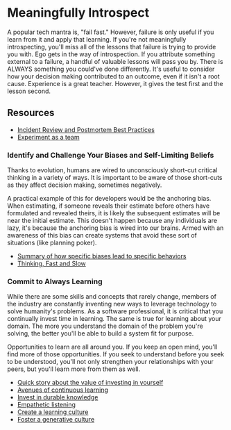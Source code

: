 # Meaningfully Introspect

A popular tech mantra is, "fail fast." However, failure is only useful if you learn from it and apply that learning. If you're not meaningfully introspecting, you'll miss all of the lessons that failure is trying to provide you with. Ego gets in the way of introspection. If you attribute something external to a failure, a handful of valuable lessons will pass you by. There is ALWAYS something you could've done differently. It's useful to consider how your decision making contributed to an outcome, even if it isn't a root cause. Experience is a great teacher. However, it gives the test first and the lesson second.

## Resources

- [Incident Review and Postmortem Best Practices](https://newsletter.pragmaticengineer.com/p/incident-review-best-practices)
- [Experiment as a team](https://cloud.google.com/architecture/devops/devops-process-team-experimentation)

### Identify and Challenge Your Biases and Self-Limiting Beliefs

Thanks to evolution, humans are wired to unconsciously short-cut critical thinking in a variety of ways. It is important to be aware of those short-cuts as they affect decision making, sometimes negatively.

A practical example of this for developers would be the anchoring bias. When estimating, if someone reveals their estimate before others have formulated and revealed theirs, it is likely the subsequent estimates will be near the initial estimate. This doesn't happen because any individuals are lazy, it's because the anchoring bias is wired into our brains. Armed with an awareness of this bias can create systems that avoid these sort of situations (like planning poker).

- [Summary of how specific biases lead to specific behaviors](https://betterhumans.pub/cognitive-bias-cheat-sheet-55a472476b18)
- [Thinking, Fast and Slow](https://www.goodreads.com/book/show/11468377-thinking-fast-and-slow)

### Commit to Always Learning

While there are some skills and concepts that rarely change, members of the industry are constantly inventing new ways to leverage technology to solve humanity's problems. As a software professional, it is critical that you continually invest time in learning. The same is true for learning about your domain. The more you understand the domain of the problem you're solving, the better you'll be able to build a system fit for purpose.

Opportunities to learn are all around you. If you keep an open mind, you'll find more of those opportunities. If you seek to understand before you seek to be understood, you'll not only strengthen your relationships with your peers, but you'll learn more from them as well.

- [Quick story about the value of investing in yourself](https://www.youtube.com/shorts/7pzOlxkHc8c)
- [Avenues of continuous learning](https://github.com/97-things/97-things-every-programmer-should-know/tree/master/en/thing_18)
- [Invest in durable knowledge](http://www.bennorthrop.com/Essays/2016/reflections-of-an-old-programmer.php)
- [Empathetic listening](https://www.youtube.com/watch?v=h4G0a6FrygA)
- [Create a learning culture](https://cloud.google.com/architecture/devops/devops-culture-learning-culture)
- [Foster a generative culture](https://cloud.google.com/architecture/devops/devops-culture-westrum-organizational-culture)
